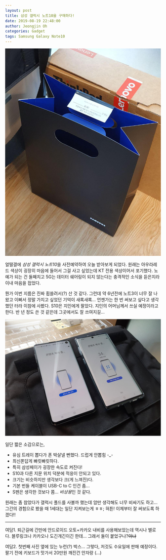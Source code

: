 ```yaml
---
layout: post
title: 삼성 갤럭시 노트10을 구매하다!
date: 2019-08-19 22:48:00
author: Jeongjin Oh
categories: Gadget
tags: Samsung Galaxy Note10
---
```


![Samsung Galaxy Note10](/images/2019-8-19-Samsung-Galaxy-Note-10/1.jpg)

얼떨결에 *삼성 갤럭시 노트10*을 사전예약하여 오늘 받아보게 되었다. 원래는 아우라레드 색상이 굉장히 마음에 들어서 그걸 사고 싶었는데 KT 전용 색상이어서 포기했다. 노예가 되는 건 둘째치고 5G는 데이터 쉐어링이 되지 않는다는 충격적인 소식을 듣은지라 이내 마음을 접었다.

뭔가 이번 지름은 진짜 휩쓸려서(?) 산 것 같다. 그런데 약 6년전에 노트3이 너무 잘 나왔고 이뻐서 정말 가지고 싶었던 기억이 새록새록... 언젠가는 한 번 써보고 싶다고 생각했던 터라 이참에 사봤다. S10은 지인에게 팔았다. 지인의 어머님께서 쓰실 예정이라고 한다. 반 년 정도 쓴 것 같은데 그곳에서도 잘 쓰여지길...

![영혼복사](/images/2019-8-19-Samsung-Galaxy-Note-10/2.jpg)

일단 짧은 소감으로는,

- 유심 트레이 뽑다가 폰 박살낼 뻔했다. 드럽게 안뽑힘 -_-
- 최신폰답게 빠릿빠릿하다.
- 특히 삼성페이가 굉장한 속도로 켜진다!
- S10과 다른 지문 위치 덕분에 적응이 안되고 있다.
- 크기는 비슷하지만 생각보다 크(게 느껴진)다.
- 기본 번들 케이블이 USB-C to C 인건 좀...
- S펜은 생각한 것보다 쫌... *비상용*인 것 같다.

원래는 좀 참았다가 갤럭시 폴드를 사볼까 했는데 암만 생각해도 너무 비싸기도 하고... 그간의 경험으로 봤을 때 1세대는 일단 지켜보는게 ㅎㅎ; 혀튼! 이제부터 잘 써보도록 하겠다!!

---

여담1. 퇴근길에 간만에 안드로이드 오토+카카오 내비를 사용해보았는데 역시나 별로다. 블루링크나 카카오나 도긴개긴이긴 한데... 그래서 둘이 붙었구나?~~아냐~~

여담2. 첫번째 사진 옆에 있는 누런(?) 박스... 그렇다, 저것도 수요일에 판매 예정이다. 팔기 전에 키보드가 맛가서 20만원 깨진건 안자랑 (...)
